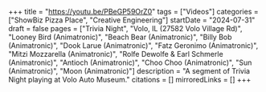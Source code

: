 +++
title = "https://youtu.be/PBeGP59OrZ0"
tags = ["Videos"]
categories = ["ShowBiz Pizza Place", "Creative Engineering"]
startDate = "2024-07-31"
draft = false
pages = ["Trivia Night", "Volo, IL (27582 Volo Village Rd)", "Looney Bird (Animatronic)", "Beach Bear (Animatronic)", "Billy Bob (Animatronic)", "Dook Larue (Animatronic)", "Fatz Geronimo (Animatronic)", "Mitzi Mozzarella (Animatronic)", "Rolfe Dewolfe & Earl Schmerle (Animatronic)", "Antioch (Animatronic)", "Choo Choo (Animatronic)", "Sun (Animatronic)", "Moon (Animatronic)"]
description = "A segment of Trivia Night playing at Volo Auto Museum."
citations = []
mirroredLinks = []
+++
